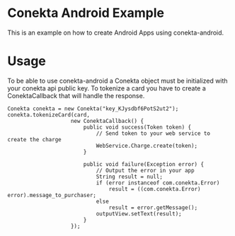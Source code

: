 # Conekta Android Example

This is an example on how to create Android Apps using conekta-android.

# Usage
To be able to use conekta-android a Conekta object must be initialized with your conekta api public key.
To tokenize a card you have to create a ConektaCallback that will handle the response.
```
Conekta conekta = new Conekta("key_KJysdbf6PotS2ut2");
conekta.tokenizeCard(card,
                    new ConektaCallback() {
                        public void success(Token token) {
                            // Send token to your web service to create the charge
                            WebService.Charge.create(token);
                        }

                        public void failure(Exception error) {
                            // Output the error in your app
                            String result = null;
                            if (error instanceof com.conekta.Error)
                                result = ((com.conekta.Error) error).message_to_purchaser;
                            else
                                result = error.getMessage();
                            outputView.setText(result);
                        }
                    });
```
